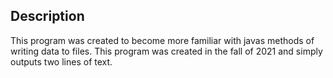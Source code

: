 ## Description

This program was created to become more familiar with javas methods of writing data to files. This program was created in the fall of 2021 and simply outputs two lines of text.
